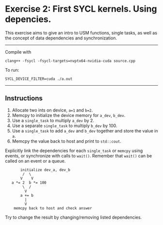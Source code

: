 # Exercise 2: First SYCL kernels. Using depencies.

This exercise aims to give an intro to USM functions, single tasks, as well 
as the concept of data dependencies and synchronization.

 ---

Compile with 

```
clang++ -fsycl -fsycl-targets=nvptx64-nvidia-cuda source.cpp
```

To run:
```
SYCL_DEVICE_FILTER=cuda ./a.out
```
---

## Instructions

1. Allocate two ints on device, `a=1` and `b=2`. 
2. Memcpy to initialize the device memory for `a_dev`, `b_dev`.
3. Use a `single_task` to multiply `a_dev` by 2.
4. Use a separate `single_task` to multiply `b_dev` by 100.
5. Use a `single_task` to add `a_dev` and `b_dev` together and store the value in `a`.
6. Memcpy the value back to host and print to `std::cout`.

Explicitly link the dependencies for each `single_task` or `memcpy` using 
events, or synchronize with calls to `wait()`. Remember that `wait()` can
be called on an event or a queue.

```
       initialize dev_a, dev_b
        /  \
       V    V
   a *= 2  b *= 100
        \  /
         V
       a += b
         | 
         V
    memcpy back to host and check answer
```

Try to change the result by changing/removing listed dependencies.

